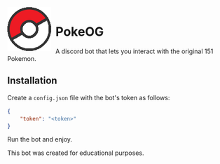 <img align = "left" style="float: left; margin: 0 10px 0 0;" alt="Pokeball" src="res/pokeball.png">

# PokeOG
A discord bot that lets you interact with the original 151 Pokemon.

## Installation
Create a `config.json` file with the bot's token as follows:
```json
{
    "token": "<token>"
}
```
Run the bot and enjoy.


This bot was created for educational purposes.
